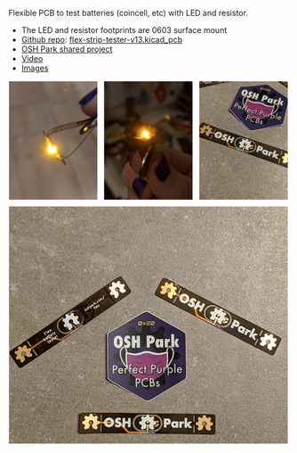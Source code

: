 Flexible PCB to test batteries (coincell, etc) with LED and resistor.

- The LED and resistor footprints are 0603 surface mount
- [Github repo](https://github.com/OSHPark/flextester/): [flex-strip-tester-v13.kicad_pcb](https://github.com/OSHPark/flextester/blob/master/flex-strip-tester-v13.kicad_pcb)
- [OSH Park shared project](https://oshpark.com/shared_projects/9d3G335O)
- [Video](https://twitter.com/pdp7/status/1274350903223607299)
- [Images](images)

![[Images](images)](images/collage.png)
